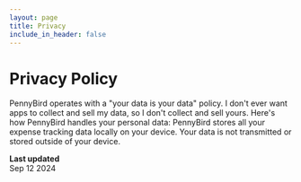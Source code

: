 ```yaml
---
layout: page
title: Privacy
include_in_header: false
---
```


# Privacy Policy
PennyBird operates with a "your data is your data" policy. I don't ever want apps to collect and sell my data, so I don't collect and sell yours. Here's how PennyBird handles your personal data: PennyBird stores all your expense tracking data locally on your device. Your data is not transmitted or stored outside of your device.

**Last updated**  
Sep 12 2024
